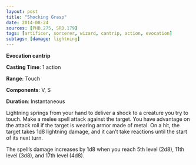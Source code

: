 ```yaml
---
layout: post
title: "Shocking Grasp"
date: 2014-08-24
sources: [PHB.275, SRD.179]
tags: [artificer, sorcerer, wizard, cantrip, action, evocation]
subtags: [damage: lightning]
---
```


**Evocation cantrip**

**Casting Time**: 1 action

**Range**: Touch

**Components**: V, S

**Duration**: Instantaneous

Lightning springs from your hand to deliver a shock to a creature you try to touch. Make a melee spell attack against the target. You have advantage on the attack roll if the target is wearing armor made of metal. On a hit, the target takes 1d8 lightning damage, and it can’t take reactions until the start of its next turn.

The spell’s damage increases by 1d8 when you reach 5th level (2d8), 11th level (3d8), and 17th level (4d8).
